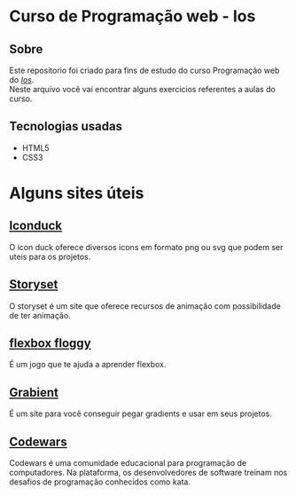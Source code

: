 # Curso de Programação web - Ios

## Sobre

<p>
    Este repositorio foi criado para fins de estudo do curso Programação web do
    <a href="https://ios.org.br/" target="_blank"><cite>Ios</cite></a>. 
    <br/>
    Neste arquivo você vai encontrar alguns exercicios referentes a aulas do curso.
</p>

## Tecnologias usadas
- HTML5
- CSS3

# Alguns sites úteis

## <a href="https://storyset.com/" target="_blank">Iconduck </a>
O icon duck oferece diversos icons em formato png ou svg que podem ser uteis para os projetos.

## <a href="https://storyset.com/" target="_blank">Storyset</a>
O storyset é um site que oferece recursos de animação com possibilidade de ter animação.

## <a href="https://flexboxfroggy.com/" target="_blank">flexbox floggy</a> 
É um jogo que te ajuda a aprender flexbox.


## <a href="https://www.grabient.com/" target="_blank">Grabient</a>
É um site para você conseguir pegar gradients e usar em seus projetos.

## <a href="https://www.codewars.com/" target="_blank">Codewars</a>
Codewars é uma comunidade educacional para programação de computadores. Na plataforma, os desenvolvedores de software treinam nos desafios de programação conhecidos como kata.
